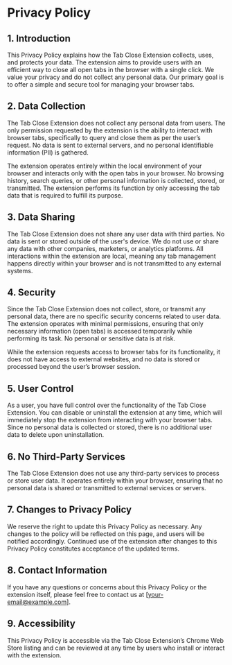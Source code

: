 # Privacy Policy

## 1. Introduction

This Privacy Policy explains how the Tab Close Extension collects, uses, and protects your data. The extension aims to provide users with an efficient way to close all open tabs in the browser with a single click. We value your privacy and do not collect any personal data. Our primary goal is to offer a simple and secure tool for managing your browser tabs.

## 2. Data Collection

The Tab Close Extension does not collect any personal data from users. The only permission requested by the extension is the ability to interact with browser tabs, specifically to query and close them as per the user’s request. No data is sent to external servers, and no personal identifiable information (PII) is gathered.

The extension operates entirely within the local environment of your browser and interacts only with the open tabs in your browser. No browsing history, search queries, or other personal information is collected, stored, or transmitted. The extension performs its function by only accessing the tab data that is required to fulfill its purpose.

## 3. Data Sharing

The Tab Close Extension does not share any user data with third parties. No data is sent or stored outside of the user's device. We do not use or share any data with other companies, marketers, or analytics platforms. All interactions within the extension are local, meaning any tab management happens directly within your browser and is not transmitted to any external systems.

## 4. Security

Since the Tab Close Extension does not collect, store, or transmit any personal data, there are no specific security concerns related to user data. The extension operates with minimal permissions, ensuring that only necessary information (open tabs) is accessed temporarily while performing its task. No personal or sensitive data is at risk.

While the extension requests access to browser tabs for its functionality, it does not have access to external websites, and no data is stored or processed beyond the user’s browser session.

## 5. User Control

As a user, you have full control over the functionality of the Tab Close Extension. You can disable or uninstall the extension at any time, which will immediately stop the extension from interacting with your browser tabs. Since no personal data is collected or stored, there is no additional user data to delete upon uninstallation.

## 6. No Third-Party Services

The Tab Close Extension does not use any third-party services to process or store user data. It operates entirely within your browser, ensuring that no personal data is shared or transmitted to external services or servers.

## 7. Changes to Privacy Policy

We reserve the right to update this Privacy Policy as necessary. Any changes to the policy will be reflected on this page, and users will be notified accordingly. Continued use of the extension after changes to this Privacy Policy constitutes acceptance of the updated terms.

## 8. Contact Information

If you have any questions or concerns about this Privacy Policy or the extension itself, please feel free to contact us at [your-email@example.com].

## 9. Accessibility

This Privacy Policy is accessible via the Tab Close Extension’s Chrome Web Store listing and can be reviewed at any time by users who install or interact with the extension.


